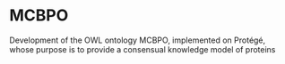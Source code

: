 # MCBPO
Development of the OWL ontology MCBPO, implemented on Protégé, whose purpose is to provide a consensual knowledge model of proteins
